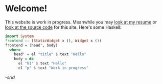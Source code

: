 # Welcome!

This website is work in progress. Meanwhile you may [look at my resume](https://stackoverflow.com/story/sridca) or [look at the source code](https://github.com/srid/revue) for this site. Here's some Haskell:

```haskell
import System
frontend :: (StaticWidget x (), Widget x ())
frontend = (head', body)
  where
    head' = el "title" $ text "Hello"
    body = do
      el "h1" $ text "Hello"
      el "p" $ text "Work in progress"
```

*-srid*
